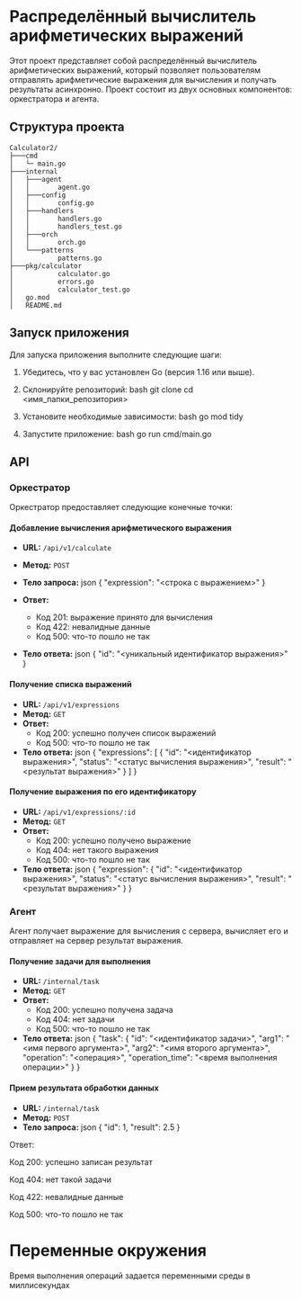# Распределённый вычислитель арифметических выражений

Этот проект представляет собой распределённый вычислитель арифметических выражений, который позволяет пользователям отправлять арифметические выражения для вычисления и получать результаты асинхронно. Проект состоит из двух основных компонентов: оркестратора и агента.


## Структура проекта

```
Calculator2/
├───cmd
│   └─ main.go    
├───internal
│   ├───agent
│   │       agent.go     
│   ├───config
│   │       config.go     
│   ├───handlers
│   │       handlers.go
│   │       handlers_test.go
│   ├───orch
│   │       orch.go
│   └───patterns
│           patterns.go
├───pkg/calculator
│           calculator.go
│           errors.go
│           calculator_test.go
│   go.mod
│   README.md 
```

## Запуск приложения

Для запуска приложения выполните следующие шаги:

1. Убедитесь, что у вас установлен Go (версия 1.16 или выше).
2. Склонируйте репозиторий:
bash
   git clone 
   cd <имя_папки_репозитория>
   

3. Установите необходимые зависимости:
bash
   go mod tidy
   

4. Запустите приложение:
bash
   go run cmd/main.go
   

## API

### Оркестратор

Оркестратор предоставляет следующие конечные точки:

#### Добавление вычисления арифметического выражения

- **URL:** `/api/v1/calculate`
- **Метод:** `POST`
- **Тело запроса:**
json
  {
      "expression": "<строка с выражением>"
  }
  

- **Ответ:**
  - Код 201: выражение принято для вычисления
  - Код 422: невалидные данные
  - Код 500: что-то пошло не так
- **Тело ответа:**
json
  {
      "id": "<уникальный идентификатор выражения>"
  }
  

#### Получение списка выражений

- **URL:** `/api/v1/expressions`
- **Метод:** `GET`
- **Ответ:**
  - Код 200: успешно получен список выражений
  - Код 500: что-то пошло не так
- **Тело ответа:**
json
  {
      "expressions": [
          {
              "id": "<идентификатор выражения>",
              "status": "<статус вычисления выражения>",
              "result": "<результат выражения>"
          }
      ]
  }
  

#### Получение выражения по его идентификатору

- **URL:** `/api/v1/expressions/:id`
- **Метод:** `GET`
- **Ответ:**
  - Код 200: успешно получено выражение
  - Код 404: нет такого выражения
  - Код 500: что-то пошло не так
- **Тело ответа:**
json
  {
      "expression": {
          "id": "<идентификатор выражения>",
          "status": "<статус вычисления выражения>",
          "result": "<результат выражения>"
      }
  }
  

### Агент

Агент получает выражение для вычисления с сервера, вычисляет его и отправляет на сервер результат выражения.

#### Получение задачи для выполнения

- **URL:** `/internal/task`
- **Метод:** `GET`
- **Ответ:**
  - Код 200: успешно получена задача
  - Код 404: нет задачи
  - Код 500: что-то пошло не так
- **Тело ответа:**
json
  {
      "task": {
          "id": "<идентификатор задачи>",
          "arg1": "<имя первого аргумента>",
          "arg2": "<имя второго аргумента>",
          "operation": "<операция>",
          "operation_time": "<время выполнения операции>"
      }
  }
  

#### Прием результата обработки данных

- **URL:** `/internal/task`
- **Метод:** `POST`
- **Тело запроса:**
json
  {
      "id": 1,
      "result": 2.5
  }

Ответ:

Код 200: успешно записан результат

Код 404: нет такой задачи

Код 422: невалидные данные

Код 500: что-то пошло не так

# Переменные окружения
Время выполнения операций задается переменными среды в миллисекундах